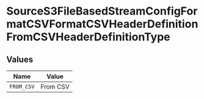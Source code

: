 # SourceS3FileBasedStreamConfigFormatCSVFormatCSVHeaderDefinitionFromCSVHeaderDefinitionType


## Values

| Name       | Value      |
| ---------- | ---------- |
| `FROM_CSV` | From CSV   |